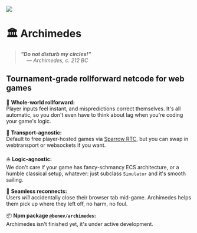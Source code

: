 
![](https://i.imgur.com/JNCvW1J.png)

# 🏛️ Archimedes

> ***"Do not disturb my circles!"***  
> &nbsp; &nbsp; — *Archimedes, c. 212 BC*  

## Tournament-grade rollforward netcode for web games

🔮 **Whole-world rollforward:**  
Player inputs feel instant, and mispredictions correct themselves. It's all automatic, so you don't even have to think about lag when you're coding your game's logic.

🚚 **Transport-agnostic:**  
Default to free player-hosted games via [Sparrow RTC](https://github.com/benevolent-games/sparrow), but you can swap in webtransport or websockets if you want.

⛵ **Logic-agnostic:**  
We don't care if your game has fancy-schmancy ECS architecture, or a humble classical setup, whatever: just subclass `Simulator` and it's smooth sailing.

🛟 **Seamless reconnects:**  
Users *will* accidentally close their browser tab mid-game. Archimedes helps them pick up where they left off, no harm, no foul.

📦 **Npm package `@benev/archimedes`:**  
Archimedes isn't finished yet, it's under active development.

